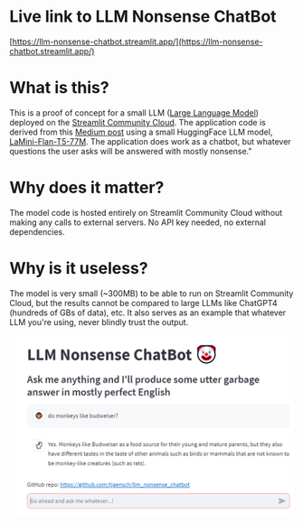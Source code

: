 # Live link to LLM Nonsense ChatBot
[https://llm-nonsense-chatbot.streamlit.app/](https://llm-nonsense-chatbot.streamlit.app/)

# What is this?

This is a proof of concept for a small LLM ([Large Language Model](https://en.wikipedia.org/wiki/Large_language_model)) deployed on the [Streamlit Community Cloud](https://streamlit.io/cloud). The application code is derived from this [Medium post](https://artificialcorner.com/say-goodbye-to-openai-create-a-chatbot-on-your-local-pc-part-2-104c8887d802) using a small HuggingFace LLM model, [LaMini-Flan-T5-77M](https://huggingface.co/MBZUAI/LaMini-Flan-T5-77M/tree/main). The application does work as a chatbot, but whatever questions the user asks will be answered with mostly nonsense."

# Why does it matter?
The model code is hosted entirely on Streamlit Community Cloud without making any calls to external servers. No API key needed, no external dependencies.

# Why is it useless?
The model is very small (~300MB) to be able to run on Streamlit Community Cloud, but the results cannot be compared to large LLMs like ChatGPT4 (hundreds of GBs of data), etc. It also serves as an example that whatever LLM you're using, never blindly trust the output.

![Screenshot](screenshot.PNG "LLM Nonsense ChatBot")
